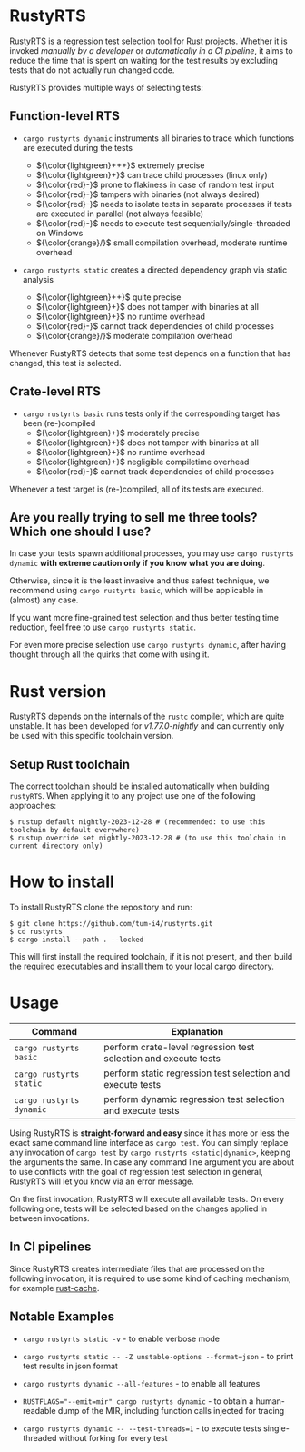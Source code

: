 # RustyRTS

RustyRTS is a regression test selection tool for Rust projects.
Whether it is invoked _manually by a developer_ or _automatically in a CI pipeline_, it aims to reduce the time that is spent on waiting for the test results by excluding tests that do not actually run changed code.

RustyRTS provides multiple ways of selecting tests:

## Function-level RTS

- `cargo rustyrts dynamic` instruments all binaries to trace which functions are executed during the tests
  - ${\color{lightgreen}+++}$ extremely precise
  - ${\color{lightgreen}+}$ can trace child processes (linux only)
  - ${\color{red}-}$ prone to flakiness in case of random test input
  - ${\color{red}-}$ tampers with binaries (not always desired)
  - ${\color{red}-}$ needs to isolate tests in separate processes if tests are executed in parallel (not always feasible)
  - ${\color{red}-}$ needs to execute test sequentially/single-threaded on Windows
  - ${\color{orange}/}$ small compilation overhead, moderate runtime overhead

- `cargo rustyrts static` creates a directed dependency graph via static analysis
  - ${\color{lightgreen}++}$ quite precise
  - ${\color{lightgreen}+}$ does not tamper with binaries at all
  - ${\color{lightgreen}+}$ no runtime overhead
  - ${\color{red}-}$ cannot track dependencies of child processes
  - ${\color{orange}/}$ moderate compilation overhead

Whenever RustyRTS detects that some test depends on a function that has changed, this test is selected.

## Crate-level RTS

- `cargo rustyrts basic` runs tests only if the corresponding target has been (re-)compiled
  - ${\color{lightgreen}+}$ moderately precise
  - ${\color{lightgreen}+}$ does not tamper with binaries at all
  - ${\color{lightgreen}+}$ no runtime overhead
  - ${\color{lightgreen}+}$ negligible compiletime overhead
  - ${\color{red}-}$ cannot track dependencies of child processes

Whenever a test target is (re-)compiled, all of its tests are executed.

## Are you really trying to sell me three tools? Which one should I use?

In case your tests spawn additional processes, you may use `cargo rustyrts dynamic` **with extreme caution only if you know what you are doing**.

Otherwise, since it is the least invasive and thus safest technique, we recommend using `cargo rustyrts basic`, which will be applicable in (almost) any case.

If you want more fine-grained test selection and thus better testing time reduction, feel free to use `cargo rustyrts static`.

For even more precise selection use `cargo rustyrts dynamic`, after having thought through all the quirks that come with using it.

# Rust version

RustyRTS depends on the internals of the `rustc` compiler, which are quite unstable.
It has been developed for _v1.77.0-nightly_ and can currently only be used with this specific toolchain version.

## Setup Rust toolchain

The correct toolchain should be installed automatically when building `rustyRTS`.
When applying it to any project use one of the following approaches:

```
$ rustup default nightly-2023-12-28 # (recommended: to use this toolchain by default everywhere)
$ rustup override set nightly-2023-12-28 # (to use this toolchain in current directory only)
```

# How to install

To install RustyRTS clone the repository and run:

```
$ git clone https://github.com/tum-i4/rustyrts.git
$ cd rustyrts
$ cargo install --path . --locked
```

This will first install the required toolchain, if it is not present, and then build the required executables and install them to your local cargo directory.

# Usage

| Command                  | Explanation                                                     |
| ------------------------ | --------------------------------------------------------------- |
| `cargo rustyrts basic`   | perform crate-level regression test selection and execute tests |
| `cargo rustyrts static`  | perform static regression test selection and execute tests      |
| `cargo rustyrts dynamic` | perform dynamic regression test selection and execute tests     |

<!-- | `cargo rustyrts clean`   | clean temporary directories created by RustyRTS by default (or just use `cargo clean`) | -->

Using RustyRTS is **straight-forward and easy** since it has more or less the exact same command line interface as `cargo test`.
You can simply replace any invocation of `cargo test` by `cargo rustyrts <static|dynamic>`, keeping the arguments the same.
In case any command line argument you are about to use conflicts with the goal of regression test selection in general, RustyRTS will let you know via an error message.

On the first invocation, RustyRTS will execute all available tests. On every following one, tests will be selected based on the changes applied in between invocations.

## In CI pipelines

Since RustyRTS creates intermediate files that are processed on the following invocation, it is required to use some kind of caching mechanism, for example [rust-cache](https://github.com/Swatinem/rust-cache).

## Notable Examples

- `cargo rustyrts static -v` - to enable verbose mode

- `cargo rustyrts static -- -Z unstable-options --format=json` - to print test results in json format

- `cargo rustyrts dynamic --all-features` - to enable all features

- `RUSTFLAGS="--emit=mir" cargo rustyrts dynamic` - to obtain a human-readable dump of the MIR, including function calls injected for tracing

- `cargo rustyrts dynamic -- --test-threads=1` - to execute tests single-threaded without forking for every test
